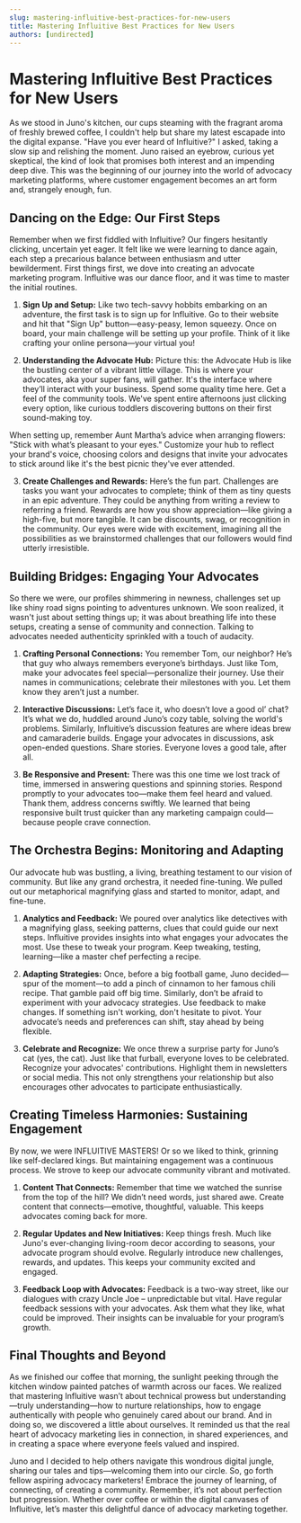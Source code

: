 ```yaml
---
slug: mastering-influitive-best-practices-for-new-users
title: Mastering Influitive Best Practices for New Users
authors: [undirected]
---
```



# Mastering Influitive Best Practices for New Users

As we stood in Juno's kitchen, our cups steaming with the fragrant aroma of freshly brewed coffee, I couldn't help but share my latest escapade into the digital expanse. "Have you ever heard of Influitive?" I asked, taking a slow sip and relishing the moment. Juno raised an eyebrow, curious yet skeptical, the kind of look that promises both interest and an impending deep dive. This was the beginning of our journey into the world of advocacy marketing platforms, where customer engagement becomes an art form and, strangely enough, fun.

## Dancing on the Edge: Our First Steps

Remember when we first fiddled with Influitive? Our fingers hesitantly clicking, uncertain yet eager. It felt like we were learning to dance again, each step a precarious balance between enthusiasm and utter bewilderment. First things first, we dove into creating an advocate marketing program. Influitive was our dance floor, and it was time to master the initial routines. 

1. **Sign Up and Setup:** Like two tech-savvy hobbits embarking on an adventure, the first task is to sign up for Influitive. Go to their website and hit that "Sign Up" button—easy-peasy, lemon squeezy. Once on board, your main challenge will be setting up your profile. Think of it like crafting your online persona—your virtual you! 

2. **Understanding the Advocate Hub:** Picture this: the Advocate Hub is like the bustling center of a vibrant little village. This is where your advocates, aka your super fans, will gather. It's the interface where they’ll interact with your business. Spend some quality time here. Get a feel of the community tools. We've spent entire afternoons just clicking every option, like curious toddlers discovering buttons on their first sound-making toy.

When setting up, remember Aunt Martha’s advice when arranging flowers: "Stick with what’s pleasant to your eyes." Customize your hub to reflect your brand's voice, choosing colors and designs that invite your advocates to stick around like it's the best picnic they've ever attended.

3. **Create Challenges and Rewards:** Here’s the fun part. Challenges are tasks you want your advocates to complete; think of them as tiny quests in an epic adventure. They could be anything from writing a review to referring a friend. Rewards are how you show appreciation—like giving a high-five, but more tangible. It can be discounts, swag, or recognition in the community. Our eyes were wide with excitement, imagining all the possibilities as we brainstormed challenges that our followers would find utterly irresistible.

## Building Bridges: Engaging Your Advocates

So there we were, our profiles shimmering in newness, challenges set up like shiny road signs pointing to adventures unknown. We soon realized, it wasn't just about setting things up; it was about breathing life into these setups, creating a sense of community and connection. Talking to advocates needed authenticity sprinkled with a touch of audacity.

1. **Crafting Personal Connections:** You remember Tom, our neighbor? He’s that guy who always remembers everyone’s birthdays. Just like Tom, make your advocates feel special—personalize their journey. Use their names in communications; celebrate their milestones with you. Let them know they aren’t just a number.

2. **Interactive Discussions:** Let’s face it, who doesn’t love a good ol’ chat? It’s what we do, huddled around Juno’s cozy table, solving the world's problems. Similarly, Influitive’s discussion features are where ideas brew and camaraderie builds. Engage your advocates in discussions, ask open-ended questions. Share stories. Everyone loves a good tale, after all. 

3. **Be Responsive and Present:** There was this one time we lost track of time, immersed in answering questions and spinning stories. Respond promptly to your advocates too—make them feel heard and valued. Thank them, address concerns swiftly. We learned that being responsive built trust quicker than any marketing campaign could—because people crave connection.

## The Orchestra Begins: Monitoring and Adapting

Our advocate hub was bustling, a living, breathing testament to our vision of community. But like any grand orchestra, it needed fine-tuning. We pulled out our metaphorical magnifying glass and started to monitor, adapt, and fine-tune.

1. **Analytics and Feedback:** We poured over analytics like detectives with a magnifying glass, seeking patterns, clues that could guide our next steps. Influitive provides insights into what engages your advocates the most. Use these to tweak your program. Keep tweaking, testing, learning—like a master chef perfecting a recipe.

2. **Adapting Strategies:** Once, before a big football game, Juno decided—spur of the moment—to add a pinch of cinnamon to her famous chili recipe. That gamble paid off big time. Similarly, don’t be afraid to experiment with your advocacy strategies. Use feedback to make changes. If something isn't working, don't hesitate to pivot. Your advocate’s needs and preferences can shift, stay ahead by being flexible.

3. **Celebrate and Recognize:** We once threw a surprise party for Juno’s cat (yes, the cat). Just like that furball, everyone loves to be celebrated. Recognize your advocates' contributions. Highlight them in newsletters or social media. This not only strengthens your relationship but also encourages other advocates to participate enthusiastically.

## Creating Timeless Harmonies: Sustaining Engagement

By now, we were INFLUITIVE MASTERS! Or so we liked to think, grinning like self-declared kings. But maintaining engagement was a continuous process. We strove to keep our advocate community vibrant and motivated. 

1. **Content That Connects:** Remember that time we watched the sunrise from the top of the hill? We didn’t need words, just shared awe. Create content that connects—emotive, thoughtful, valuable. This keeps advocates coming back for more.

2. **Regular Updates and New Initiatives:** Keep things fresh. Much like Juno's ever-changing living-room decor according to seasons, your advocate program should evolve. Regularly introduce new challenges, rewards, and updates. This keeps your community excited and engaged. 

3. **Feedback Loop with Advocates:** Feedback is a two-way street, like our dialogues with crazy Uncle Joe – unpredictable but vital. Have regular feedback sessions with your advocates. Ask them what they like, what could be improved. Their insights can be invaluable for your program’s growth. 

## Final Thoughts and Beyond

As we finished our coffee that morning, the sunlight peeking through the kitchen window painted patches of warmth across our faces. We realized that mastering Influitive wasn’t about technical prowess but understanding—truly understanding—how to nurture relationships, how to engage authentically with people who genuinely cared about our brand. And in doing so, we discovered a little about ourselves. It reminded us that the real heart of advocacy marketing lies in connection, in shared experiences, and in creating a space where everyone feels valued and inspired.

Juno and I decided to help others navigate this wondrous digital jungle, sharing our tales and tips—welcoming them into our circle. So, go forth fellow aspiring advocacy marketers! Embrace the journey of learning, of connecting, of creating a community. Remember, it’s not about perfection but progression. Whether over coffee or within the digital canvases of Influitive, let’s master this delightful dance of advocacy marketing together.